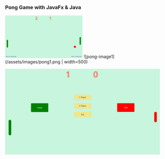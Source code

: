 ### Pong Game with JavaFx & Java

<img src="/assets/images/pong1.png" width="50%" height="auto" />
![pong-image1](/assets/images/pong1.png | width=500)

![pong-image2](/assets/images/pong2.png)

